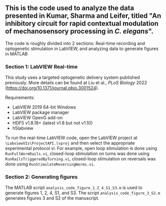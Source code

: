 ## This is the code used to analyze the data presented in Kumar, Sharma and Leifer, titled "An inhibitory circuit for rapid contextual modulation of mechanosensory processing in *C. elegans*". 

The code is roughly divided into 2 sections: Real-time recording and optogenetic stimulation in LabVIEW, and analyzing data to generate figures in MATLAB

### Section 1: LabVIEW Real-time

This study uses a targeted optogenetic delivery system published previously. More details can be found at Liu et al., *PLoS Biology* 2022 (https://doi.org/10.1371/journal.pbio.3001524).

Requirements:
 - LabVIEW 2019 64-bit Windows
 - LabVIEW package manager
 - LabVIEW OpenG add-on
 - HDF5 v1.8.18+ (latest v1.8 but not v1.10)
 - h5labview

To run the real-time LabVIEW code, open the LabVIEW project at `\LabviewVIs\ProjectAPI.lvproj` and then select the appropriate experimental protocol vi. For example, open loop stimulation is done using `RunFullWormRails.vi`, closed-loop stimulation on turns was done using `RunRailsTriggeredByTurning.vi`, closed-loop stimulation on reversals was done using `RunStimulateReversingWorms.vi`. 

### Section 2: Generating figures

The MATLAB script `analysis_code_figure_1_2_4_S1_S3.m` is used to generate figures 1, 2, 4, S1, and S3. The script `analysis_code_figure_3_S2.m` generates figures 3 and S2 of the manuscript.
